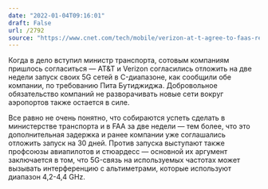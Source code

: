 ```yaml
---
date: "2022-01-04T09:16:01"
draft: False
url: /2792
source: "https://www.cnet.com/tech/mobile/verizon-at-t-agree-to-faas-request-for-a-two-week-delay-on-5g-expansion-plans/"
---
```


Когда в дело вступил министр транспорта, сотовым компаниям пришлось согласиться — AT&T и Verizon согласились отложить на две недели запуск своих 5G сетей в C-диапазоне, как сообщили обе компании, по требованию Пита Бутиджиджа. Добровольное обязательство компаний не разворачивать новые сети вокруг аэропортов также остается в силе.

Все равно не очень понятно, что собираются успеть сделать в министерстве транспорта и в FAA за две недели — тем более, что это дополнительная задержка и ранее компании уже соглашались отложить запуск на 30 дней. Против запуска выступают также профсоюзы авиапилотов и стюардесс — основной их аргумент заключается в том, что 5G-связь на используемых частотах может вызывать интерференцию с альтиметрами, которые используют диапазон 4,2-4,4 GHz.
